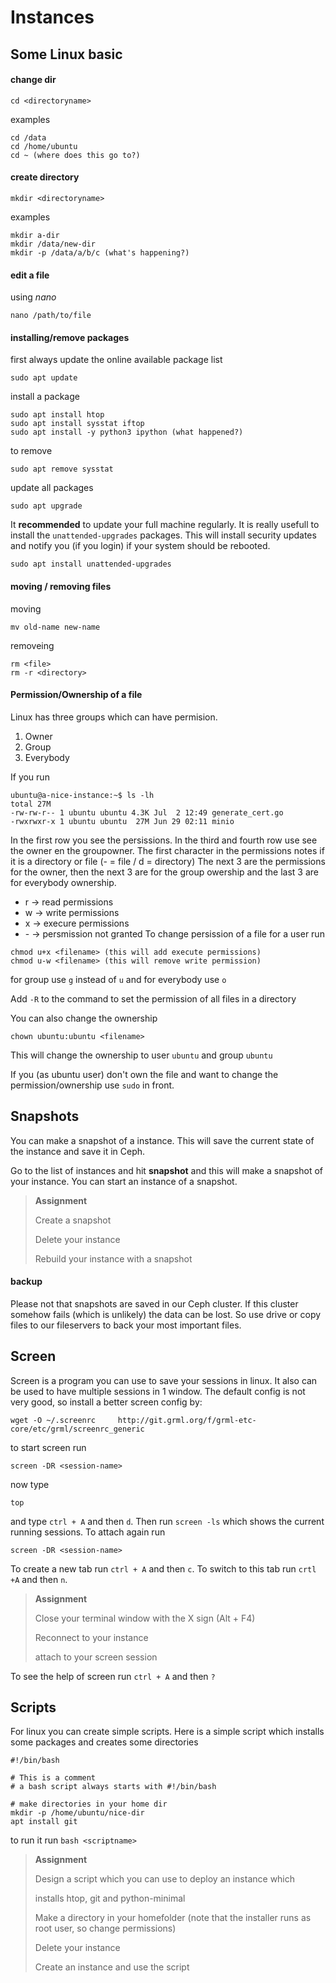 # Instances

## Some Linux basic

#### change dir
```
cd <directoryname>
```
examples
```
cd /data
cd /home/ubuntu
cd ~ (where does this go to?)
```

#### create directory
```
mkdir <directoryname>
```
examples
```
mkdir a-dir
mkdir /data/new-dir
mkdir -p /data/a/b/c (what's happening?)
```

#### edit a file
using *nano*
```
nano /path/to/file
```

#### installing/remove packages

first always update the online available package list
```
sudo apt update
```

install a package
```
sudo apt install htop
sudo apt install sysstat iftop
sudo apt install -y python3 ipython (what happened?)
```
to remove
```
sudo apt remove sysstat
```

update all packages
```
sudo apt upgrade
```
It **recommended** to update your full machine regularly. It is really usefull
to install the `unattended-upgrades` packages. This will install security updates
and notify you (if you login) if your system should be rebooted.

```
sudo apt install unattended-upgrades
```

#### moving / removing files

moving
```
mv old-name new-name
```
removeing
```
rm <file>
rm -r <directory>
```

#### Permission/Ownership of a file

Linux has three groups which can have permision. 
1. Owner
2. Group
3. Everybody

If you run
```
ubuntu@a-nice-instance:~$ ls -lh
total 27M
-rw-rw-r-- 1 ubuntu ubuntu 4.3K Jul  2 12:49 generate_cert.go
-rwxrwxr-x 1 ubuntu ubuntu  27M Jun 29 02:11 minio
```
In the first row you see the persissions. In the third and fourth row use see the 
owner en the groupowner.
The first character in the permissions notes if it is a directory or file (- = file / d = directory)
The next 3 are the permissions for the owner, then the next 3 are for the group owership and the last 3 are for everybody ownership.
* r -> read permissions
* w -> write permissions
* x -> execure permissions
* \- -> persmission not granted
To change persission of a file for a user run
```
chmod u+x <filename> (this will add execute permissions)
chmod u-w <filename> (this will remove write permission)
```
for group use `g` instead of `u` and for everybody use `o`

Add `-R` to the command to set the permission of all files in a directory

You can also change the ownership
```
chown ubuntu:ubuntu <filename>
```
This will change the ownership to user `ubuntu` and group `ubuntu`

If you (as ubuntu user) don't own the file and want to change the permission/ownership use `sudo` in front.


## Snapshots

You can make a snapshot of a instance. This will save the current state of the instance and save it
in Ceph.

Go to the list of instances and hit **snapshot** and this will make a snapshot of your instance. 
You can start an instance of a snapshot.

> **Assignment**
>
> Create a snapshot
>
> Delete your instance
>
> Rebuild your instance with a snapshot

#### backup
Please not that snapshots are saved in our Ceph cluster. If this cluster somehow fails (which is unlikely) the data can be lost. So use drive or copy files to our fileservers to back your most important files.


## Screen

Screen is a program you can use to save your sessions in linux. It also can be used to have multiple sessions in 1 window. The default config is not very good, so install a better screen config by:
```
wget -O ~/.screenrc     http://git.grml.org/f/grml-etc-core/etc/grml/screenrc_generic
```
to start screen run
```
screen -DR <session-name>
```
now type
```
top
```
and type `ctrl + A` and then `d`. Then run `screen -ls` which shows the current running sessions.
To attach again run
```
screen -DR <session-name>
```
To create a new tab run `ctrl + A` and then `c`. To switch to this tab run `crtl +A` and then `n`.

> **Assignment**
>
> Close your terminal window with the X sign (Alt + F4)
>
> Reconnect to your instance
>
> attach to your screen session

To see the help of screen run `ctrl + A` and then `?`


## Scripts
For linux you can create simple scripts. Here is a simple script which installs some packages and 
creates some directories

```
#!/bin/bash

# This is a comment
# a bash script always starts with #!/bin/bash

# make directories in your home dir
mkdir -p /home/ubuntu/nice-dir
apt install git
```

to run it run `bash <scriptname>`

> **Assignment**
>
> Design a script which you can use to deploy an instance which
>
> installs htop, git and python-minimal
>
> Make a directory in your homefolder (note that the installer runs as root user, so change permissions)
>
> Delete your instance
>
> Create an instance and use the script



